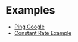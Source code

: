 # Examples

* [Ping Google](./examples/00-ping-google.yaml)
* [Constant Rate Example](examples/brod/01-brod-constant-rate.yaml)